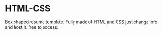 # HTML-CSS
Box shaped resume template. Fully made of HTML and CSS 
just change info and host it.
free to access.

